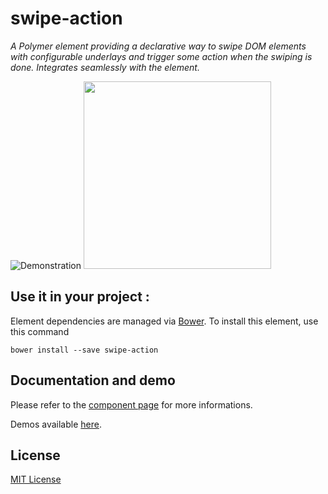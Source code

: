 # swipe-action

_A Polymer element providing a declarative way to swipe DOM elements with configurable underlays and trigger some action when the swiping is done. Integrates seamlessly with the <iron-list> element._

![Demonstration](demo/swipe-action.gif)
<img src="https://github.com/vguillou/swipe-action/blob/master/res/swipe-action.gif" width="300">

## Use it in your project :

Element dependencies are managed via [Bower](http://bower.io/). To install this element,
use this command

    bower install --save swipe-action


## Documentation and demo

Please refer to the <a href="https://vguillou.github.io/webcomponents/swipe-action">component page</a> for more informations.

Demos available <a href="https://vguillou.github.io/webcomponents/swipe-action/demo">here</a>.


## License

[MIT License](https://github.com/vguillou/swipe-action/blob/master/LICENSE.md)
